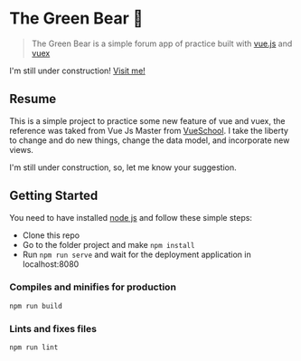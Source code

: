# The Green Bear 🐻

> The Green Bear is a simple forum app of practice built with
[vue.js](https://vuejs.org/) and [vuex](https://vuex.vuejs.org/en/intro.html)

I'm still under construction! [Visit me!](http://www.thegreenbear.surge.sh)

## Resume

This is a simple project to practice some new feature of vue and vuex, the reference was taked from Vue Js Master from [VueSchool](https://vueschool.io/courses/the-vuejs-master-class). I take the liberty to change and do new things, change the data model, and incorporate new views.

I'm still under construction, so, let me know your suggestion.

## Getting Started

You need to have installed [node js](https://nodejs.org/en/) and follow
these simple steps:

* Clone this repo
* Go to the folder project and make `npm install`
* Run `npm run serve` and wait for the deployment application in localhost:8080

### Compiles and minifies for production
```
npm run build
```

### Lints and fixes files
```
npm run lint
```
